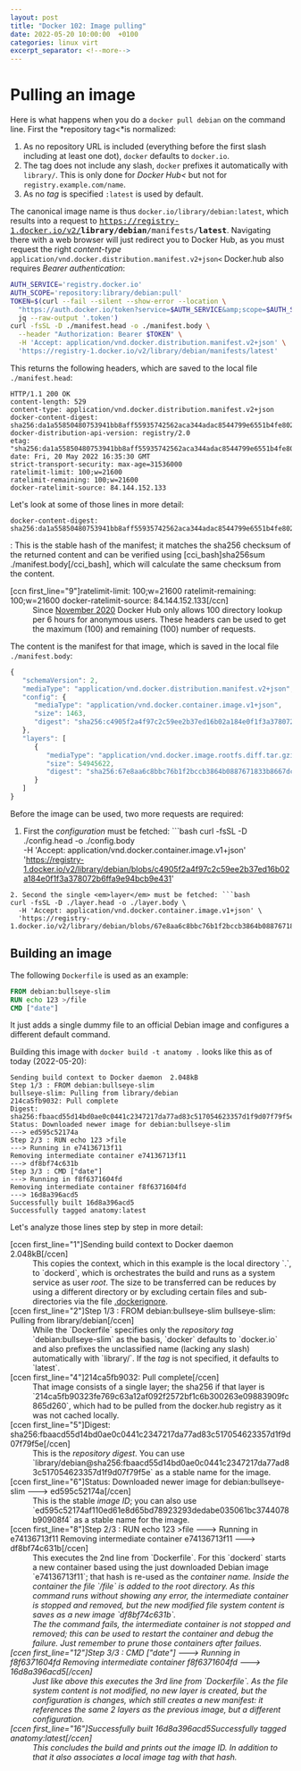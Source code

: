```yaml
---
layout: post
title: "Docker 102: Image pulling"
date: 2022-05-20 10:00:00  +0100
categories: linux virt
excerpt_separator: <!--more-->
---
```


# Pulling an image
Here is what happens when you do a `docker pull debian` on the command line.
First the *repository tag<*is normalized:

1. As no repository URL is included (everything before the first slash including at least one dot), `docker` defaults to `docker.io`.
2. The tag does not include any slash, `docker` prefixes it automatically with `library/`. This is only done for *Docker Hub<* but not for `registry.example.com/name`.
3. As no *tag* is specified `:latest` is used by default.

The canonical image name is thus `docker.io/library/debian:latest`, which results into a request to <tt>https://registry-1.docker.io/v2/<b>library/debian</b>/manifests/<b>latest</b></tt>.
Navigating there with a web browser will just redirect you to Docker Hub, as you must request the right *content-type* `application/vnd.docker.distribution.manifest.v2+json<` Docker.hub also requires *Bearer authentication*:

```sh
AUTH_SERVICE='registry.docker.io'
AUTH_SCOPE='repository:library/debian:pull'
TOKEN=$(curl --fail --silent --show-error --location \
  "https://auth.docker.io/token?service=$AUTH_SERVICE&amp;scope=$AUTH_SCOPE" |
  jq --raw-output '.token')
curl -fsSL -D ./manifest.head -o ./manifest.body \
  --header "Authorization: Bearer $TOKEN" \
  -H 'Accept: application/vnd.docker.distribution.manifest.v2+json' \
  'https://registry-1.docker.io/v2/library/debian/manifests/latest'
```

This returns the following headers, which are saved to the local file `./manifest.head`:

```
HTTP/1.1 200 OK
content-length: 529
content-type: application/vnd.docker.distribution.manifest.v2+json
docker-content-digest: sha256:da1a55850480753941bb8aff55935742562aca344adac8544799e6551b4fe802
docker-distribution-api-version: registry/2.0
etag: "sha256:da1a55850480753941bb8aff55935742562aca344adac8544799e6551b4fe802"
date: Fri, 20 May 2022 16:35:30 GMT
strict-transport-security: max-age=31536000
ratelimit-limit: 100;w=21600
ratelimit-remaining: 100;w=21600
docker-ratelimit-source: 84.144.152.133
```

Let's look at some of those lines in more detail:

```
docker-content-digest: sha256:da1a55850480753941bb8aff55935742562aca344adac8544799e6551b4fe802
```
: This is the stable hash of the manifest; it matches the sha256 checksum of the returned content and can be verified using [cci_bash]sha256sum ./manifest.body[/cci_bash], which will calculate the same checksum from the content.

<dt>[ccn first_line="9"]ratelimit-limit: 100;w=21600
ratelimit-remaining: 100;w=21600
docker-ratelimit-source: 84.144.152.133[/ccn]</dt>
<dd>Since <a href="https://docs.docker.com/docker-hub/download-rate-limit/">November 2020</a> Docker Hub only allows 100 directory lookup per 6 hours for anonymous users. These headers can be used to get the maximum (100) and remaining (100) number of requests.</dd>
</dl>

The content is the manifest for that image, which is saved in the local file `./manifest.body`:

```javascript
{
   "schemaVersion": 2,
   "mediaType": "application/vnd.docker.distribution.manifest.v2+json",
   "config": {
      "mediaType": "application/vnd.docker.container.image.v1+json",
      "size": 1463,
      "digest": "sha256:c4905f2a4f97c2c59ee2b37ed16b02a184e0f1f3a378072b6ffa9e94bcb9e431"
   },
   "layers": [
      {
         "mediaType": "application/vnd.docker.image.rootfs.diff.tar.gzip",
         "size": 54945622,
         "digest": "sha256:67e8aa6c8bbc76b1f2bccb3864b0887671833b8667dc1f6c965fcb0eac7e6402"
      }
   ]
}
```

Before the image can be used, two more requests are required:

1. First the <em>configuration</em> must be fetched: ```bash
curl -fsSL -D ./config.head -o ./config.body \
  -H 'Accept: application/vnd.docker.container.image.v1+json' \
  'https://registry-1.docker.io/v2/library/debian/blobs/c4905f2a4f97c2c59ee2b37ed16b02a184e0f1f3a378072b6ffa9e94bcb9e431'
```
2. Second the single <em>layer</em> must be fetched: ```bash
curl -fsSL -D ./layer.head -o ./layer.body \
  -H 'Accept: application/vnd.docker.container.image.v1+json' \
  'https://registry-1.docker.io/v2/library/debian/blobs/67e8aa6c8bbc76b1f2bccb3864b0887671833b8667dc1f6c965fcb0eac7e6402'
```

## Building an image
The following `Dockerfile` is used as an example:

```Dockerfile
FROM debian:bullseye-slim
RUN echo 123 >/file
CMD ["date"]
```

It just adds a single dummy file to an official Debian image and configures a different default command.

Building this image with `docker build -t anatomy .` looks like this as of today (2022-05-20):

```
Sending build context to Docker daemon  2.048kB
Step 1/3 : FROM debian:bullseye-slim
bullseye-slim: Pulling from library/debian
214ca5fb9032: Pull complete
Digest: sha256:fbaacd55d14bd0ae0c0441c2347217da77ad83c517054623357d1f9d07f79f5e
Status: Downloaded newer image for debian:bullseye-slim
---> ed595c52174a
Step 2/3 : RUN echo 123 >file
---> Running in e74136713f11
Removing intermediate container e74136713f11
---> df8bf74c631b
Step 3/3 : CMD ["date"]
---> Running in f8f6371604fd
Removing intermediate container f8f6371604fd
---> 16d8a396acd5
Successfully built 16d8a396acd5
Successfully tagged anatomy:latest
```

Let's analyze those lines step by step in more detail:

<dl>
<dt>[ccen first_line="1"]Sending build context to Docker daemon  2.048kB[/ccen]</dt>
<dd>This copies the context, which in this example is the local directory `.`, to `dockerd`, which is orchestrates the build and runs as a system service as user <em>root</em>. The size to be transferred can be reduces by using a different directory or by excluding certain files and sub-directories via the file <a href="https://docs.docker.com/engine/reference/builder/#dockerignore-file">.dockerignore</a>.</dd>

<dt>[ccen first_line="2"]Step 1/3 : FROM debian:bullseye-slim
bullseye-slim: Pulling from library/debian[/ccen]</dt>
<dd>While the `Dockerfile` specifies only the <em>repository tag</em> `debian:bullseye-slim` as the basis, `docker` defaults to `docker.io` and also prefixes the unclassified name (lacking any slash) automatically with `library/`. If the <em>tag</em> is not specified, it defaults to `latest`.</dt>

<dt>[ccen first_line="4"]214ca5fb9032: Pull complete[/ccen]</dt>
<dd>That image consists of a single layer; the sha256 if that layer is `214ca5fb90323fe769c63a12af092f2572bf1c6b300263e09883909fc865d260`, which had to be pulled from the docker.hub registry as it was not cached locally.</dd>

<dt>[ccen first_line="5"]Digest: sha256:fbaacd55d14bd0ae0c0441c2347217da77ad83c517054623357d1f9d07f79f5e[/ccen]</dt>
<dd>This is the <em>repository digest</em>. You can use `library/debian@sha256:fbaacd55d14bd0ae0c0441c2347217da77ad83c517054623357d1f9d07f79f5e` as a stable name for the image.</dd>

<dt>[ccen first_line="6"]Status: Downloaded newer image for debian:bullseye-slim
---> ed595c52174a[/ccen]</dt>
<dd>This is the stable <em>image ID</em>; you can also use `ed595c52174af110ed61e8d65bd78923293dedabe035061bc3744078b90908f4` as a stable name for the image.</dd>

<dt>[ccen first_line="8"]Step 2/3 : RUN echo 123 >file
---> Running in e74136713f11
Removing intermediate container e74136713f11
---> df8bf74c631b[/ccen]</dt>
<dd>This executes the 2nd line from `Dockerfile`. For this `dockerd` starts a new container based using the just downloaded Debian image `e74136713f11`; that hash is re-used as the <em>container name</tt>. Inside the container the file `/file` is added to the root directory. As this command runs without showing any error, the intermediate container is stopped and removed, but the new modified file system content is saves as a new image `df8bf74c631b`.</dd>
<dd>The the command fails, the intermediate container is not stopped and removed; this can be used to restart the container and debug the failure. Just remember to prune those containers after failues.</dd>

<dt>[ccen first_line="12"]Step 3/3 : CMD ["date"]
---> Running in f8f6371604fd
Removing intermediate container f8f6371604fd
---> 16d8a396acd5[/ccen]</dt>
<dd>Just like above this executes the 3rd line from `Dockerfile`. As the file system content is not modified, no new layer is created, but the <em>configuration</em> is changes, which still creates a new manifest: it references the same 2 layers as the previous image, but a different configuration.</dd>

<dt>[ccen first_line="16"]Successfully built 16d8a396acd5Successfully tagged anatomy:latest[/ccen]</dt>
<dd>This concludes the build and prints out the <em>image ID</em>. In addition to that it also associates a local <em>image tag</em> with that hash.</dd>
</dl>

